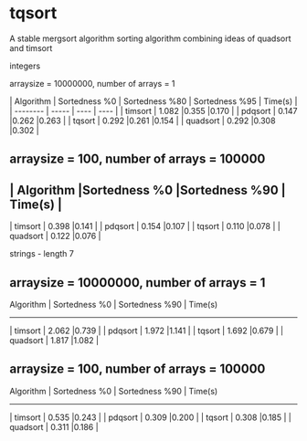 # tqsort
A stable mergsort algorithm
sorting algorithm combining ideas of quadsort and timsort

integers

arraysize = 10000000, number of arrays = 1

| Algorithm | Sortedness %0 | Sortedness %80 | Sortedness %95 | Time(s) |
| -------- | ----- | ---- | ---- |
| timsort  | 1.082 |0.355 |0.170 |
| pdqsort  | 0.147 |0.262 |0.263 |
| tqsort   | 0.292 |0.261 |0.154 |
| quadsort | 0.292 |0.308 |0.302 |

arraysize = 100, number of arrays = 100000
---------------------

| Algorithm |Sortedness %0 |Sortedness %90 | Time(s) |
-----------------------
| timsort  | 0.398 |0.141 |
| pdqsort  | 0.154 |0.107 |
| tqsort   | 0.110 |0.078 |
| quadsort | 0.122 |0.076 |


strings - length 7

arraysize = 10000000, number of arrays = 1
---------------------
Algorithm | Sortedness %0 | Sortedness %90 | Time(s)
---------------------- -
| timsort  | 2.062 |0.739 |
| pdqsort  | 1.972 |1.141 |
| tqsort   | 1.692 |0.679 |
| quadsort | 1.817 |1.082 |

arraysize = 100, number of arrays = 100000
---------------------
Algorithm | Sortedness %0 | Sortedness %90 | Time(s)
---------------------- -
| timsort  | 0.535 |0.243 |
| pdqsort  | 0.309 |0.200 |
| tqsort   | 0.308 |0.185 |
| quadsort | 0.311 |0.186 |
